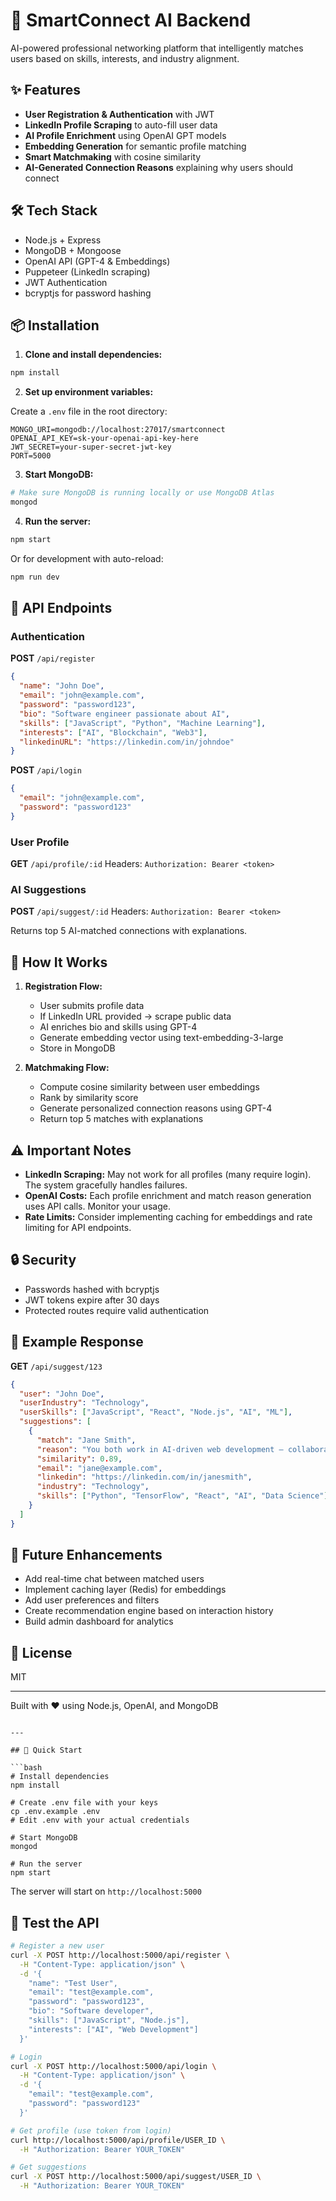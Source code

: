 # 🚀 SmartConnect AI Backend

AI-powered professional networking platform that intelligently matches users based on skills, interests, and industry alignment.

## ✨ Features

- **User Registration & Authentication** with JWT
- **LinkedIn Profile Scraping** to auto-fill user data
- **AI Profile Enrichment** using OpenAI GPT models
- **Embedding Generation** for semantic profile matching
- **Smart Matchmaking** with cosine similarity
- **AI-Generated Connection Reasons** explaining why users should connect

## 🛠️ Tech Stack

- Node.js + Express
- MongoDB + Mongoose
- OpenAI API (GPT-4 & Embeddings)
- Puppeteer (LinkedIn scraping)
- JWT Authentication
- bcryptjs for password hashing

## 📦 Installation

1. **Clone and install dependencies:**

```bash
npm install
```

2. **Set up environment variables:**

Create a `.env` file in the root directory:

```env
MONGO_URI=mongodb://localhost:27017/smartconnect
OPENAI_API_KEY=sk-your-openai-api-key-here
JWT_SECRET=your-super-secret-jwt-key
PORT=5000
```

3. **Start MongoDB:**

```bash
# Make sure MongoDB is running locally or use MongoDB Atlas
mongod
```

4. **Run the server:**

```bash
npm start
```

Or for development with auto-reload:

```bash
npm run dev
```

## 🔌 API Endpoints

### Authentication

**POST** `/api/register`
```json
{
  "name": "John Doe",
  "email": "john@example.com",
  "password": "password123",
  "bio": "Software engineer passionate about AI",
  "skills": ["JavaScript", "Python", "Machine Learning"],
  "interests": ["AI", "Blockchain", "Web3"],
  "linkedinURL": "https://linkedin.com/in/johndoe"
}
```

**POST** `/api/login`
```json
{
  "email": "john@example.com",
  "password": "password123"
}
```

### User Profile

**GET** `/api/profile/:id`
Headers: `Authorization: Bearer <token>`

### AI Suggestions

**POST** `/api/suggest/:id`
Headers: `Authorization: Bearer <token>`

Returns top 5 AI-matched connections with explanations.

## 🧠 How It Works

1. **Registration Flow:**
   - User submits profile data
   - If LinkedIn URL provided → scrape public data
   - AI enriches bio and skills using GPT-4
   - Generate embedding vector using text-embedding-3-large
   - Store in MongoDB

2. **Matchmaking Flow:**
   - Compute cosine similarity between user embeddings
   - Rank by similarity score
   - Generate personalized connection reasons using GPT-4
   - Return top 5 matches with explanations

## ⚠️ Important Notes

- **LinkedIn Scraping:** May not work for all profiles (many require login). The system gracefully handles failures.
- **OpenAI Costs:** Each profile enrichment and match reason generation uses API calls. Monitor your usage.
- **Rate Limits:** Consider implementing caching for embeddings and rate limiting for API endpoints.

## 🔒 Security

- Passwords hashed with bcryptjs
- JWT tokens expire after 30 days
- Protected routes require valid authentication

## 📝 Example Response

**GET** `/api/suggest/123`

```json
{
  "user": "John Doe",
  "userIndustry": "Technology",
  "userSkills": ["JavaScript", "React", "Node.js", "AI", "ML"],
  "suggestions": [
    {
      "match": "Jane Smith",
      "reason": "You both work in AI-driven web development — collaboration could accelerate your machine learning integration projects.",
      "similarity": 0.89,
      "email": "jane@example.com",
      "linkedin": "https://linkedin.com/in/janesmith",
      "industry": "Technology",
      "skills": ["Python", "TensorFlow", "React", "AI", "Data Science"]
    }
  ]
}
```

## 🚧 Future Enhancements

- Add real-time chat between matched users
- Implement caching layer (Redis) for embeddings
- Add user preferences and filters
- Create recommendation engine based on interaction history
- Build admin dashboard for analytics

## 📄 License

MIT

---

Built with ❤️ using Node.js, OpenAI, and MongoDB
```

---

## 🏃 Quick Start

```bash
# Install dependencies
npm install

# Create .env file with your keys
cp .env.example .env
# Edit .env with your actual credentials

# Start MongoDB
mongod

# Run the server
npm start
```

The server will start on `http://localhost:5000`

## 🧪 Test the API

```bash
# Register a new user
curl -X POST http://localhost:5000/api/register \
  -H "Content-Type: application/json" \
  -d '{
    "name": "Test User",
    "email": "test@example.com",
    "password": "password123",
    "bio": "Software developer",
    "skills": ["JavaScript", "Node.js"],
    "interests": ["AI", "Web Development"]
  }'

# Login
curl -X POST http://localhost:5000/api/login \
  -H "Content-Type: application/json" \
  -d '{
    "email": "test@example.com",
    "password": "password123"
  }'

# Get profile (use token from login)
curl http://localhost:5000/api/profile/USER_ID \
  -H "Authorization: Bearer YOUR_TOKEN"

# Get suggestions
curl -X POST http://localhost:5000/api/suggest/USER_ID \
  -H "Authorization: Bearer YOUR_TOKEN"
```